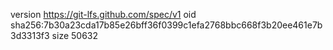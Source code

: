 version https://git-lfs.github.com/spec/v1
oid sha256:7b30a23cda17b85e26bff36f0399c1efa2768bbc668f3b20ee461e7b3d3313f3
size 50632
